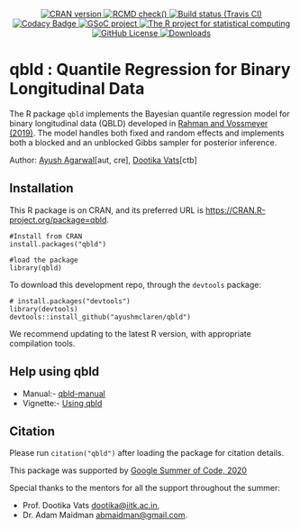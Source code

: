 <p align="center">
    <a href="https://cran.r-project.org/web/packages/qbld/index.html">
    <img src="https://img.shields.io/cran/v/qbld?style=flat-square"
         alt="CRAN version">
    <a href="https://github.com/ayushmclaren/qbld/actions">
    <img src="https://github.com/ayushmclaren/qbld/workflows/R-CMD-check/badge.svg"    
         alt="RCMD check()">    
    <a href="https://travis-ci.com/github/ayushmclaren/qbld">
    <img src="https://travis-ci.com/ayushmclaren/qbld.svg?branch=master"
         alt="Build status (Travis CI)">
    <a href="https://www.codacy.com/manual/ayushmclaren/qbld?utm_source=github.com&amp;utm_medium=referral&amp;utm_content=ayushmclaren/qbld&amp;utm_campaign=Badge_Grade">
    <img src="https://app.codacy.com/project/badge/Grade/3ee1436280ad4736bf4f6f909bf881fd"    
         alt="Codacy Badge"> 
    <a href="https://summerofcode.withgoogle.com/projects/#6628115486343168">
    <img src="https://img.shields.io/badge/Google-Funded-success?style=flat&logo=Google"
         alt="GSoC project">
      <a href="https://www.r-project.org/">
    <img src="https://img.shields.io/badge/100%25--blue?style=flat&logo=R"
         alt="The R project for statistical computing"> 
    <a href="https://github.com/ayushmclaren/qbld/blob/master/LICENSE">
    <img src="https://img.shields.io/github/license/ayushmclaren/qbld"
         alt="GitHub License"> </a>   
     <a href="https://cran.r-project.org/web/packages/qbld/index.html">
    <img src="https://cranlogs.r-pkg.org/badges/grand-total/qbld"
         alt="Downloads"> </a>   
</p> 





# qbld : Quantile Regression for Binary Longitudinal Data
The R package `qbld` implements the Bayesian quantile regression model for binary longitudinal data (QBLD) developed in [Rahman and Vossmeyer (2019)](https://www.emerald.com/insight/content/doi/10.1108/S0731-90532019000040B009/full/html). The model handles both fixed and random effects and implements both a blocked and an unblocked Gibbs sampler for posterior inference.

Author: [Ayush Agarwal](https://www.linkedin.com/in/ayushmclaren/)\[aut, cre\], [Dootika Vats](http://home.iitk.ac.in/~dootika/)\[ctb\]

## Installation
This R package is on CRAN, and its preferred URL is <https://CRAN.R-project.org/package=qbld>.
```{r}
#Install from CRAN
install.packages("qbld")

#load the package
library(qbld)
```

To download this development repo,  through the `devtools` package:

```{r}
# install.packages("devtools")
library(devtools)
devtools::install_github("ayushmclaren/qbld")
```
We recommend updating to the latest R version, with appropriate compilation tools.

## Help using qbld
*  Manual:- [qbld-manual](https://cran.r-project.org/web/packages/qbld/qbld.pdf)  
*  Vignette:- [Using qbld](https://cran.r-project.org/web/packages/qbld/vignettes/qbld.pdf)  

## Citation
Please run `citation("qbld")` after loading the package for citation details.

This package was supported by [Google Summer of Code, 2020](https://summerofcode.withgoogle.com/projects/#6628115486343168)

Special thanks to the mentors for all the support throughout the summer:

*  Prof. Dootika Vats <dootika@iitk.ac.in>,     
*  Dr. Adam Maidman <abmaidman@gmail.com>.    
